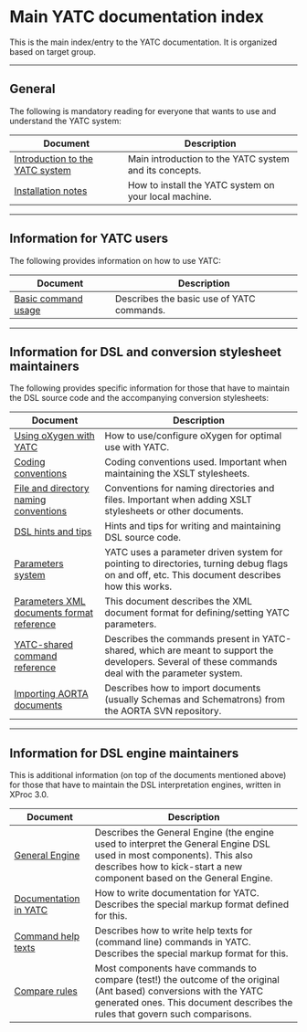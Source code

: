# Main YATC documentation index

This is the main index/entry to the YATC documentation. It is organized based on target group.

-----

## General

The following is mandatory reading for everyone that wants to use and understand the YATC system:


| Document | Description | 
| -------- | ----------- |
| [Introduction to the YATC system](introduction-to-yatc.md)  | Main introduction to the YATC system and its concepts. | 
| [Installation notes](installation-notes.md) | How to install the YATC system on your local machine. | 

------

## Information for YATC users

The following provides information on how to use YATC: 

| Document | Description | 
| -------- | ----------- |
|  [Basic command usage](basic-command-usage.md) | Describes the basic use of YATC commands. | 

-----

## Information for DSL and conversion stylesheet maintainers

The following provides specific information for those that have to maintain the DSL source code and the accompanying conversion stylesheets: 

| Document | Description | 
| -------- | ----------- |
| [Using oXygen with YATC](using-oxygen.md)  | How to use/configure oXygen for optimal use with YATC. |
|  [Coding conventions](coding-conventions.md)  | Coding conventions used. Important when maintaining the XSLT stylesheets. |
| [File and directory naming conventions](file-and-directory-naming-conventions.md) | Conventions for naming directories and files. Important when adding XSLT stylesheets or other documents. |
| [DSL hints and tips](dsl-hints-tips.md) | Hints and tips for writing and maintaining DSL source code. |
| [Parameters system](parameters-system.md) | YATC uses a parameter driven system for pointing to directories, turning debug flags on and off, etc. This document describes how this works. |
| [Parameters XML documents format reference](parameters-format-reference.md) | This document describes the XML document format for defining/setting YATC parameters.  |
| [YATC-shared command reference](commands.md) | Describes the commands present in YATC-shared, which are meant to support the developers. Several of these commands deal with the parameter system. |
| [Importing AORTA documents](aorta-imports.md) | Describes how to import documents (usually Schemas and Schematrons) from the AORTA SVN repository. | 

-----

## Information for DSL engine maintainers

This is additional information (on top of the documents mentioned above) for those that have to maintain the DSL interpretation engines, written in XProc&#160;3.0. 

| Document | Description | 
| -------- | ----------- |
| [General Engine](general-engine.md) | Describes the General Engine (the engine used to interpret the General Engine DSL used in most components). This also describes how to kick-start a new component based on the General Engine. |
| [Documentation in YATC](documentation-in-yatc.md) | How to write documentation for YATC. Describes the special markup format defined for this. |
| [Command help texts](command-help-texts.md) | Describes how to write help texts for (command line) commands in YATC. Describes the special markup format for this. | 
| [Compare rules](compare-rules.md) | Most components have commands to compare  (test!) the outcome of the original (Ant based) conversions with the YATC generated ones. This document describes the rules that govern such comparisons. |
